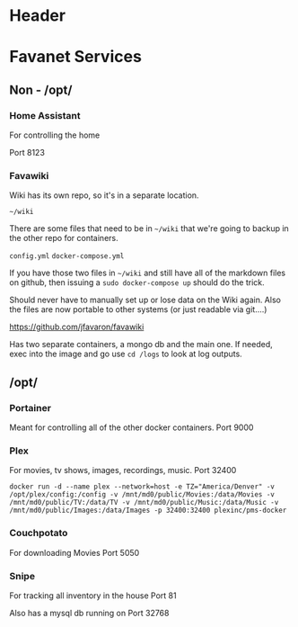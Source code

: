 <!-- TITLE: Home -->
<!-- SUBTITLE: A quick summary of Home -->

# Header

# Favanet Services
## Non - /opt/

### Home Assistant

For controlling the home

Port 8123

### Favawiki

Wiki has its own repo, so it's in a separate location.

`~/wiki`

There are some files that need to be in `~/wiki` that we're going to backup in the other repo for containers.

`config.yml`
`docker-compose.yml`

If you have those two files in `~/wiki` and still have all of the markdown files on github, then issuing a `sudo docker-compose up` should do the trick.

Should never have to manually set up or lose data on the Wiki again. Also the files are now portable to other systems (or just readable via git....)

https://github.com/jfavaron/favawiki

Has two separate containers, a mongo db and the main one. If needed, exec into the image and go use `cd /logs` to look at log outputs.

## /opt/

### Portainer
Meant for controlling all of the other docker containers.
Port 9000

### Plex
For movies, tv shows, images, recordings, music.
Port 32400

`docker run -d --name plex --network=host -e TZ="America/Denver" -v /opt/plex/config:/config -v /mnt/md0/public/Movies:/data/Movies -v /mnt/md0/public/TV:/data/TV -v /mnt/md0/public/Music:/data/Music -v /mnt/md0/public/Images:/data/Images -p 32400:32400 plexinc/pms-docker`

### Couchpotato
For downloading Movies
Port 5050

### Snipe
For tracking all inventory in the house
Port 81

Also has a mysql db running on Port 32768

